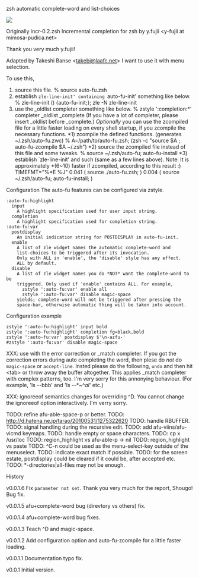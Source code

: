 zsh automatic complete-word and list-choices

<img src="http://github.com/hchbaw/auto-fu.zsh/raw/master/auto-fu.gif" />

Originally incr-0.2.zsh
Incremental completion for zsh
by y.fujii &lt;y-fujii at mimosa-pudica.net&gt;

Thank you very much y.fujii!

Adapted by Takeshi Banse &lt;takebi@laafc.net&gt;
I want to use it with menu selection.

To use this,
1) source this file.
% source auto-fu.zsh
2) establish `zle-line-init' containing `auto-fu-init' something like below.
% zle-line-init () {auto-fu-init;}; zle -N zle-line-init
3) use the _oldlist completer something like below.
% zstyle ':completion:*' completer _oldlist _complete
(If you have a lot of completer, please insert _oldlist before _complete.)
*Optionally* you can use the zcompiled file for a little faster loading on
every shell startup, if you zcompile the necessary functions.
*1) zcompile the defined functions. (generates ~/.zsh/auto-fu.zwc)
% A=/path/to/auto-fu.zsh; (zsh -c "source $A ; auto-fu-zcompile $A ~/.zsh")
*2) source the zcompiled file instead of this file and some tweaks.
% source ~/.zsh/auto-fu; auto-fu-install
*3) establish `zle-line-init' and such (same as a few lines above).
Note:
It is approximately *(6~10) faster if zcompiled, according to this result :)
TIMEFMT="%*E %J"
0.041 ( source ./auto-fu.zsh; )
0.004 ( source ~/.zsh/auto-fu; auto-fu-install; )

Configuration
The auto-fu features can be configured via zstyle.

    :auto-fu:highlight
      input
        A highlight specification used for user input string.
      completion
        A highlight specification used for completion string.
    :auto-fu:var
      postdisplay
        An initial indication string for POSTDISPLAY in auto-fu-init.
      enable
        A list of zle widget names the automatic complete-word and
        list-choices to be triggered after its invocation.
        Only with ALL in 'enable', the 'disable' style has any effect.
        ALL by default.
      disable
        A list of zle widget names you do *NOT* want the complete-word to be
        triggered. Only used if 'enable' contains ALL. For example,
          zstyle ':auto-fu:var' enable all
          zstyle ':auto-fu:var' disable magic-space
        yields; complete-word will not be triggered after pressing the
        space-bar, otherwise automatic thing will be taken into account.

Configuration example

    zstyle ':auto-fu:highlight' input bold
    zstyle ':auto-fu:highlight' completion fg=black,bold
    zstyle ':auto-fu:var' postdisplay $'\n-azfu-'
    #zstyle ':auto-fu:var' disable magic-space


XXX: use with the error correction or _match completer.
If you got the correction errors during auto completing the word, then
plese do _not_ do `magic-space` or `accept-line`. Insted please do the
following, `undo` and then hit &lt;tab&gt; or throw away the buffer altogether.
This applies _match completer with complex patterns, too.
I'm very sorry for this annonying behaviour.
(For example, 'ls --bbb' and 'ls --*~^*al*' etc.)

XXX: ignoreeof semantics changes for overriding ^D.
You cannot change the ignoreeof option interactively. I'm verry sorry.

TODO: refine afu-able-space-p or better.
TODO: http://d.hatena.ne.jp/tarao/20100531/1275322620
TODO: handle RBUFFER.
TODO: signal handling during the recursive edit.
TODO: add afu-viins/afu-vicmd keymaps.
TODO: handle empty or space characters.
TODO: cp x /usr/loc
TODO: region_highlight vs afu-able-p → nil
TODO: region_highlight vs paste
TODO: ^C-n could be used as the menu-select-key outside of the menuselect.
TODO: indicate exact match if possible.
TODO: for the screen estate, postdisplay could be cleared if it could be,
after accepted etc.
TODO: *-directories|all-files may not be enough.

History

v0.0.1.6
Fix `parameter not set`. Thank you very much for the report, Shougo!
Bug fix.

v0.0.1.5
afu+complete-word bug (direvtory vs others) fix.

v0.0.1.4
afu+complete-word bug fixes.

v0.0.1.3
Teach ^D and magic-space.

v0.0.1.2
Add configuration option and auto-fu-zcompile for a little faster loading.

v0.0.1.1
Documentation typo fix.

v0.0.1
Initial version.


